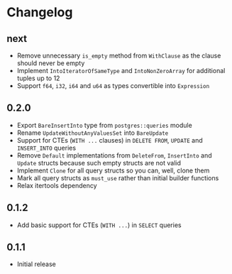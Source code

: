 # Changelog

next
----
- Remove unnecessary `is_empty` method from `WithClause` as the clause should never be empty
- Implement `IntoIteratorOfSameType` and `IntoNonZeroArray` for additional tuples up to 12
- Support `f64`, `i32`, `i64` and `u64` as types convertible into `Expression`

0.2.0
-----

- Export `BareInsertInto` type from `postgres::queries` module
- Rename `UpdateWithoutAnyValuesSet` into `BareUpdate`
- Support for CTEs (`WITH ...` clauses) in `DELETE FROM`, `UPDATE` and `INSERT_INTO` queries
- Remove `Default` implementations from `DeleteFrom`, `InsertInto` and `Update` structs because such empty structs are not valid
- Implement `Clone` for all query structs so you can, well, clone them
- Mark all query structs as `must_use` rather than initial builder functions
- Relax itertools dependency

0.1.2
-----

- Add basic support for CTEs (`WITH ...`) in `SELECT` queries

0.1.1
-----

- Initial release

